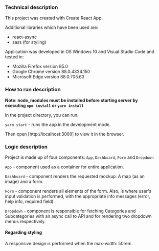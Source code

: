 ### Technical description ###
This project was created with Create React App.

Additional libraries which have been used are:

- react-async
- sass (for styling)

Application was developed in OS Windows 10 and Visual Studio Code and tested in:

- Mozilla Firefox version 85.0
- Google Chrome version 88.0.4324.150
- Microsoft Edge version 88.0.705.63

### How to run description ###

**Note: node_modules must be installed before starting server by executing `npm install` or `yarn install`**

In the project directory, you can run:

`yarn start` - runs the app in the development mode.

Then open [http://localhost:3000] to view it in the browser.

### Logic description ###
Project is made up of four components: `App`, `Dashboard`, `Form` and `Dropdown`

`App` - component used as a container for entire application.

`Dashboard` - component renders the requested mockup: A map (as an image) and a form.

`Form` - component renders all elements of the form. Also, is where user's input validation is performed, with the appropriate info messages (error, help info, required field)

`Dropdown` - component is responsible for fetching Categories and Subcategories with an async call to API and for rendering two dropdown menus respectively.

#### Regarding styling ####
A responsive design is performed when the max-width: 50rem.